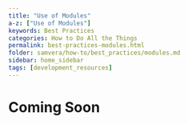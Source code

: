 ```yaml
---
title: "Use of Modules"
a-z: ["Use of Modules"]
keywords: Best Practices
categories: How to Do All the Things
permalink: best-practices-modules.html
folder: samvera/how-to/best_practices/modules.md
sidebar: home_sidebar
tags: [development_resources]
---
```


# Coming Soon
